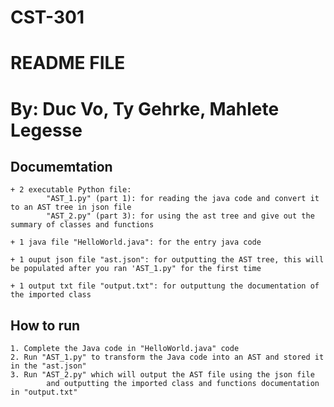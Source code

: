 # CST-301
 
# README FILE
# By: Duc Vo, Ty Gehrke, Mahlete Legesse


## Documemtation
	+ 2 executable Python file:
            "AST_1.py" (part 1): for reading the java code and convert it to an AST tree in json file
            "AST_2.py" (part 3): for using the ast tree and give out the summary of classes and functions

	+ 1 java file "HelloWorld.java": for the entry java code

    + 1 ouput json file "ast.json": for outputting the AST tree, this will be populated after you ran 'AST_1.py" for the first time
    
    + 1 output txt file "output.txt": for outputtung the documentation of the imported class

## How to run
    1. Complete the Java code in "HelloWorld.java" code
    2. Run "AST_1.py" to transform the Java code into an AST and stored it in the "ast.json"
    3. Run "AST_2.py" which will output the AST file using the json file 
            and outputting the imported class and functions documentation in "output.txt"
	

